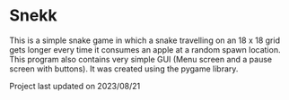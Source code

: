 # Snekk
This is a simple snake game in which a snake travelling on an 18 x 18 grid gets longer every time it consumes an apple at a random spawn location. This program also contains very simple GUI (Menu screen and a pause screen with buttons). It was created using the pygame library.

Project last updated on 2023/08/21
